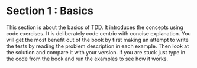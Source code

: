 # Section 1 : Basics #

This section is about the basics of TDD. It introduces the concepts using code exercises. It is deliberately code centric with concise explanation. You will get the most benefit out of the book by first making an attempt to write the tests by reading the problem description in each example. Then look at the solution and compare it with your version. If you are stuck just type in the code from the book and run the examples to see how it works.
